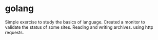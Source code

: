 # golang

Simple exercise to study the basics of language.
Created a monitor to validate the status of some sites.
Reading and writing archives.
using http requests.
